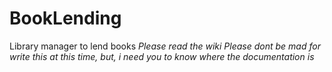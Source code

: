 # BookLending
Library manager to lend books
*Please read the wiki*
*Please dont be mad for write this at this time, but, i need you to know where the documentation is*
